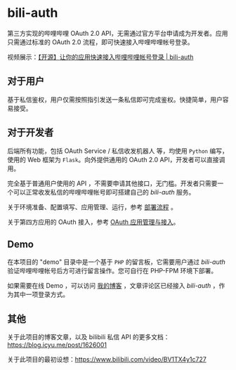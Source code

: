 # bili-auth

第三方实现的哔哩哔哩 OAuth 2.0 API，无需通过官方平台申请成为开发者。应用只需通过标准的 OAuth 2.0 流程，即可快速接入哔哩哔哩帐号登录。

视频展示：[【开源】让你的应用快速接入哔哩哔哩帐号登录 | bili-auth](https://www.bilibili.com/video/BV1iS4y1S7QB)

## 对于用户

基于私信鉴权，用户仅需按照指引发送一条私信即可完成鉴权。快捷简单，用户容易接受。


## 对于开发者

后端所有功能，包括 OAuth Service / 私信收发机器人 等，均使用 `Python` 编写，使用的 Web 框架为 `Flask`。向外提供通用的 OAuth 2.0 API，开发者可以直接调用。

完全基于普通用户使用的 API ，不需要申请其他接口，无门槛。开发者只需要一个可以正常收发私信的哔哩哔哩帐号即可搭建自己的 *bili-auth* 服务。

关于环境准备、配置填写、应用管理、运行，参考 [部署流程](doc/deploy.md) 。

关于第四方应用的 OAuth 接入，参考 [OAuth 应用管理与接入](doc/oauth.md)。


## Demo

在本项目的 "demo" 目录中是一个基于 `PHP` 的留言板，它需要用户通过 *bili-auth* 验证哔哩哔哩帐号后方可进行留言操作。您可自行在 PHP-FPM 环境下部署。

如果需要在线 Demo ，可以访问 [我的博客](https://blog.icyu.me) ，文章评论区已经接入 *bili-auth* ，作为其中一项登录方式。


## 其他

关于此项目的博客文章，以及 bilibili 私信 API 的更多文档：<https://blog.icyu.me/post/1626001>

关于此项目的最初设想：<https://www.bilibili.com/video/BV1TX4y1c727>

